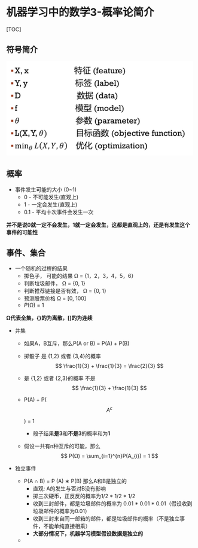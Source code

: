 # 机器学习中的数学3-概率论简介

[TOC]

## 符号简介

<img src="./img/3/symbol.jpg" width="500"/>

## 概率

- 事件发生可能的大小 (0~1)
  - 0 - 不可能发生(直观上)
  - 1 - 一定会发生(直观上)
  - 0.1 - 平均十次事件会发生一次

**并不是说0就一定不会发生，1就一定会发生，这都是直观上的，还是有发生这个事件的可能性**

## 事件、集合

- 一个随机的过程的结果
  - 掷色子， 可能的结果 Ω = {1，2，3，4，5，6}
  - 判断垃圾邮件， Ω = {0, 1}
  - 判断推荐链接是否有效， Ω = {0, 1}
  - 预测股票价格 Ω = [0, 100]
  - 𝑃(Ω) = 1

**Ω代表全集，{}的为离散，[]的为连续**

- 并集
  - 如果A，B互斥，那么P(A or B) = P(A) + P(B)

  - 掷骰子 是 {1,2} 或者 {3,4}的概率 
    $$
    \frac{1}{3} + \frac{1}{3} = \frac{2}{3}
    $$

  - 是 {1,2} 或者 {2,3}的概率 不是 
    $$
    \frac{1}{3} + \frac{1}{3}
    $$

  - P(A) + P($$A_{}^{c}$$) = 1

    - 骰子结果**是3**和**不是3**的概率和为**1**

  - 假设一共有n种互斥的可能，那么 
    $$
    P(Ω) = \sum_{i=1}^{n}P(A_{i}) = 1
    $$

- 独立事件

  - P(A ∩ B) = P (A) ∗ P(B) 那么A和B是独立的
    - 直观: A的发生与否对B没有影响
    - 掷三次硬币，正反反的概率为1/2 * 1/2 * 1/2
    - 收到三封邮件，都是垃圾邮件的概率为 0.01 * 0.01 * 0.01（假设收到垃圾邮件的概率为0.01）
    - 收到三封来自同一邮箱的邮件，都是垃圾邮件的概率（不是独立事件，不能单纯直接相乘）
    - **大部分情况下，机器学习模型假设数据是独立的**
  - ​

